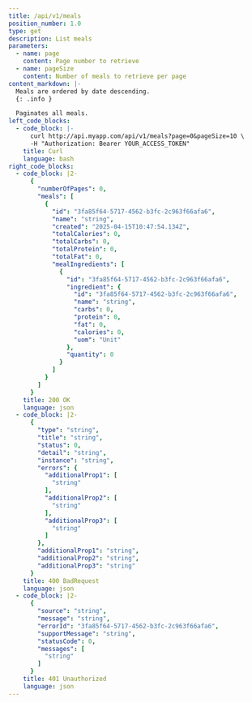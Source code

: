 ```yaml
---
title: /api/v1/meals
position_number: 1.0
type: get
description: List meals
parameters:
  - name: page
    content: Page number to retrieve
  - name: pageSize
    content: Number of meals to retrieve per page
content_markdown: |-
  Meals are ordered by date descending.
  {: .info }

  Paginates all meals.
left_code_blocks:
  - code_block: |-
      curl http://api.myapp.com/api/v1/meals?page=0&pageSize=10 \
      -H "Authorization: Bearer YOUR_ACCESS_TOKEN"
    title: Curl
    language: bash
right_code_blocks:
  - code_block: |2-
      {
        "numberOfPages": 0,
        "meals": [
          {
            "id": "3fa85f64-5717-4562-b3fc-2c963f66afa6",
            "name": "string",
            "created": "2025-04-15T10:47:54.134Z",
            "totalCalories": 0,
            "totalCarbs": 0,
            "totalProtein": 0,
            "totalFat": 0,
            "mealIngredients": [
              {
                "id": "3fa85f64-5717-4562-b3fc-2c963f66afa6",
                "ingredient": {
                  "id": "3fa85f64-5717-4562-b3fc-2c963f66afa6",
                  "name": "string",
                  "carbs": 0,
                  "protein": 0,
                  "fat": 0,
                  "calories": 0,
                  "uom": "Unit"
                },
                "quantity": 0
              }
            ]
          }
        ]
      }
    title: 200 OK
    language: json
  - code_block: |2-
      {
        "type": "string",
        "title": "string",
        "status": 0,
        "detail": "string",
        "instance": "string",
        "errors": {
          "additionalProp1": [
            "string"
          ],
          "additionalProp2": [
            "string"
          ],
          "additionalProp3": [
            "string"
          ]
        },
        "additionalProp1": "string",
        "additionalProp2": "string",
        "additionalProp3": "string"
      }
    title: 400 BadRequest
    language: json
  - code_block: |2-
      {
        "source": "string",
        "message": "string",
        "errorId": "3fa85f64-5717-4562-b3fc-2c963f66afa6",
        "supportMessage": "string",
        "statusCode": 0,
        "messages": [
          "string"
        ]
      }
    title: 401 Unauthorized
    language: json
---
```

